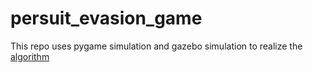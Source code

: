 persuit_evasion_game
==
This repo uses pygame simulation and gazebo simulation to realize the [algorithm](https://ieeexplore.ieee.org/document/7525229)
<br>

